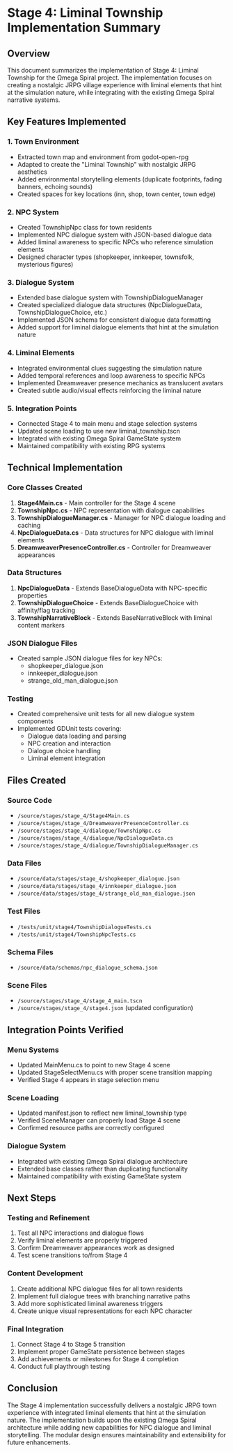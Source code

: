 # Stage 4: Liminal Township Implementation Summary

## Overview
This document summarizes the implementation of Stage 4: Liminal Township for the Ωmega Spiral project. The implementation focuses on creating a nostalgic JRPG village experience with liminal elements that hint at the simulation nature, while integrating with the existing Ωmega Spiral narrative systems.

## Key Features Implemented

### 1. Town Environment
- Extracted town map and environment from godot-open-rpg
- Adapted to create the "Liminal Township" with nostalgic JRPG aesthetics
- Added environmental storytelling elements (duplicate footprints, fading banners, echoing sounds)
- Created spaces for key locations (inn, shop, town center, town edge)

### 2. NPC System
- Created TownshipNpc class for town residents
- Implemented NPC dialogue system with JSON-based dialogue data
- Added liminal awareness to specific NPCs who reference simulation elements
- Designed character types (shopkeeper, innkeeper, townsfolk, mysterious figures)

### 3. Dialogue System
- Extended base dialogue system with TownshipDialogueManager
- Created specialized dialogue data structures (NpcDialogueData, TownshipDialogueChoice, etc.)
- Implemented JSON schema for consistent dialogue data formatting
- Added support for liminal dialogue elements that hint at the simulation nature

### 4. Liminal Elements
- Integrated environmental clues suggesting the simulation nature
- Added temporal references and loop awareness to specific NPCs
- Implemented Dreamweaver presence mechanics as translucent avatars
- Created subtle audio/visual effects reinforcing the liminal nature

### 5. Integration Points
- Connected Stage 4 to main menu and stage selection systems
- Updated scene loading to use new liminal_township.tscn
- Integrated with existing Ωmega Spiral GameState system
- Maintained compatibility with existing RPG systems

## Technical Implementation

### Core Classes Created
1. **Stage4Main.cs** - Main controller for the Stage 4 scene
2. **TownshipNpc.cs** - NPC representation with dialogue capabilities
3. **TownshipDialogueManager.cs** - Manager for NPC dialogue loading and caching
4. **NpcDialogueData.cs** - Data structures for NPC dialogue with liminal elements
5. **DreamweaverPresenceController.cs** - Controller for Dreamweaver appearances

### Data Structures
1. **NpcDialogueData** - Extends BaseDialogueData with NPC-specific properties
2. **TownshipDialogueChoice** - Extends BaseDialogueChoice with affinity/flag tracking
3. **TownshipNarrativeBlock** - Extends BaseNarrativeBlock with liminal content markers

### JSON Dialogue Files
- Created sample JSON dialogue files for key NPCs:
  - shopkeeper_dialogue.json
  - innkeeper_dialogue.json
  - strange_old_man_dialogue.json

### Testing
- Created comprehensive unit tests for all new dialogue system components
- Implemented GDUnit tests covering:
  - Dialogue data loading and parsing
  - NPC creation and interaction
  - Dialogue choice handling
  - Liminal element integration

## Files Created

### Source Code
- `/source/stages/stage_4/Stage4Main.cs`
- `/source/stages/stage_4/DreamweaverPresenceController.cs`
- `/source/stages/stage_4/dialogue/TownshipNpc.cs`
- `/source/stages/stage_4/dialogue/NpcDialogueData.cs`
- `/source/stages/stage_4/dialogue/TownshipDialogueManager.cs`

### Data Files
- `/source/data/stages/stage_4/shopkeeper_dialogue.json`
- `/source/data/stages/stage_4/innkeeper_dialogue.json`
- `/source/data/stages/stage_4/strange_old_man_dialogue.json`

### Test Files
- `/tests/unit/stage4/TownshipDialogueTests.cs`
- `/tests/unit/stage4/TownshipNpcTests.cs`

### Schema Files
- `/source/data/schemas/npc_dialogue_schema.json`

### Scene Files
- `/source/stages/stage_4/stage_4_main.tscn`
- `/source/stages/stage_4/stage4.json` (updated configuration)

## Integration Points Verified

### Menu Systems
- Updated MainMenu.cs to point to new Stage 4 scene
- Updated StageSelectMenu.cs with proper scene transition mapping
- Verified Stage 4 appears in stage selection menu

### Scene Loading
- Updated manifest.json to reflect new liminal_township type
- Verified SceneManager can properly load Stage 4 scene
- Confirmed resource paths are correctly configured

### Dialogue System
- Integrated with existing Ωmega Spiral dialogue architecture
- Extended base classes rather than duplicating functionality
- Maintained compatibility with existing GameState system

## Next Steps

### Testing and Refinement
1. Test all NPC interactions and dialogue flows
2. Verify liminal elements are properly triggered
3. Confirm Dreamweaver appearances work as designed
4. Test scene transitions to/from Stage 4

### Content Development
1. Create additional NPC dialogue files for all town residents
2. Implement full dialogue trees with branching narrative paths
3. Add more sophisticated liminal awareness triggers
4. Create unique visual representations for each NPC character

### Final Integration
1. Connect Stage 4 to Stage 5 transition
2. Implement proper GameState persistence between stages
3. Add achievements or milestones for Stage 4 completion
4. Conduct full playthrough testing

## Conclusion
The Stage 4 implementation successfully delivers a nostalgic JRPG town experience with integrated liminal elements that hint at the simulation nature. The implementation builds upon the existing Ωmega Spiral architecture while adding new capabilities for NPC dialogue and liminal storytelling. The modular design ensures maintainability and extensibility for future enhancements.

